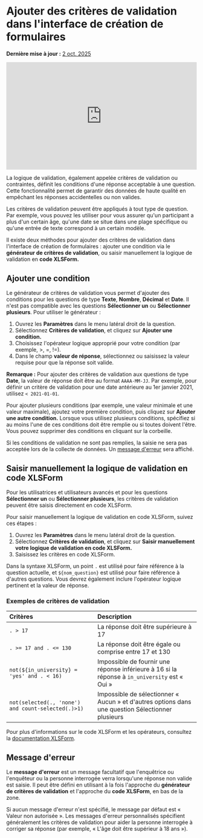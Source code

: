 # Ajouter des critères de validation dans l'interface de création de formulaires
**Dernière mise à jour :** <a href="https://github.com/kobotoolbox/docs/blob/9c216c0650cac549ce4c2836cb5b8a588a47357a/source/validation_criteria.md" class="reference">2 oct. 2025</a>

<iframe src="https://www.youtube.com/embed/ya9usVpEo9Q?si=-rDzXcCRazcY0Bws" style="width: 100%; aspect-ratio: 16 / 9; height: auto; border: 0;" title="YouTube video player" frameborder="0" allow="accelerometer; autoplay; clipboard-write; encrypted-media; gyroscope; picture-in-picture; web-share" allowfullscreen></iframe>

La logique de validation, également appelée critères de validation ou contraintes, définit les conditions d'une réponse acceptable à une question. Cette fonctionnalité permet de garantir des données de haute qualité en empêchant les réponses accidentelles ou non valides.

Les critères de validation peuvent être appliqués à tout type de question. Par exemple, vous pouvez les utiliser pour vous assurer qu'un participant a plus d'un certain âge, qu'une date se situe dans une plage spécifique ou qu'une entrée de texte correspond à un certain modèle.

Il existe deux méthodes pour ajouter des critères de validation dans l'interface de création de formulaires : ajouter une condition via le **générateur de critères de validation**, ou saisir manuellement la logique de validation en **code XLSForm.**


## Ajouter une condition

Le générateur de critères de validation vous permet d'ajouter des conditions pour les questions de type **Texte**, **Nombre**, **Décimal** et **Date**. Il n'est pas compatible avec les questions **Sélectionner un** ou **Sélectionner plusieurs**. Pour utiliser le générateur :
1. Ouvrez les <i class="k-icon-settings"></i> **Paramètres** dans le menu latéral droit de la question.
2. Sélectionnez **Critères de validation**, et cliquez sur **Ajouter une condition.**
3. Choisissez l'opérateur logique approprié pour votre condition (par exemple, >, =, !=).
4. Dans le champ **valeur de réponse**, sélectionnez ou saisissez la valeur requise pour que la réponse soit valide.

<p class="note">
    <strong>Remarque :</strong> Pour ajouter des critères de validation aux questions de type <strong>Date</strong>, la valeur de réponse doit être au format <code>AAAA-MM-JJ</code>. Par exemple, pour définir un critère de validation pour une date antérieure au 1er janvier 2021, utilisez <code>< 2021-01-01</code>.
</p>

Pour ajouter plusieurs conditions (par exemple, une valeur minimale et une valeur maximale), ajoutez votre première condition, puis cliquez sur **Ajouter une autre condition.** Lorsque vous utilisez plusieurs conditions, spécifiez si au moins l'une de ces conditions doit être remplie ou si toutes doivent l'être. Vous pouvez supprimer des conditions en cliquant sur la <i class="k-icon-trash"></i> corbeille.

Si les conditions de validation ne sont pas remplies, la saisie ne sera pas acceptée lors de la collecte de données. Un [message d'erreur](#message-derreur) sera affiché.


## Saisir manuellement la logique de validation en code XLSForm
Pour les utilisatrices et utilisateurs avancés et pour les questions **Sélectionner un** ou **Sélectionner plusieurs**, les critères de validation peuvent être saisis directement en code XLSForm.

Pour saisir manuellement la logique de validation en code XLSForm, suivez ces étapes :
1. Ouvrez les <i class="k-icon-settings"></i> **Paramètres** dans le menu latéral droit de la question.
2. Sélectionnez **Critères de validation**, et cliquez sur **Saisir manuellement votre logique de validation en code XLSForm.**
3. Saisissez les critères en code XLSForm.

Dans la syntaxe XLSForm, un point `.` est utilisé pour faire référence à la question actuelle, et `${nom_question}` est utilisé pour faire référence à d'autres questions. Vous devrez également inclure l'opérateur logique pertinent et la valeur de réponse.

### Exemples de critères de validation

| Critères             | Description                                  |
| :------------------- | :------------------------------------------- |
| `. > 17`             | La réponse doit être supérieure à 17             |
| `. >= 17 and . <= 130` | La réponse doit être égale ou comprise entre 17 et 130          |
| `not(${in_university} = 'yes' and . < 16)` | Impossible de fournir une réponse inférieure à 16 si la réponse à `in_university` est « Oui »|
| `not(selected(., 'none') and count-selected(.)>1)`| Impossible de sélectionner « Aucun » et d'autres options dans une question Sélectionner plusieurs |


<p class="note">
    Pour plus d'informations sur le code XLSForm et les opérateurs, consultez la <a href="https://xlsform.org/en/#constraints">documentation XLSForm</a>.
</p>

## Message d'erreur
Le **message d'erreur** est un message facultatif que l'enquêtrice ou l'enquêteur ou la personne interrogée verra lorsqu'une réponse non valide est saisie. Il peut être défini en utilisant à la fois l'approche du **générateur de critères de validation** et l'approche du **code XLSForm**, en bas de la zone.

Si aucun message d'erreur n'est spécifié, le message par défaut est « Valeur non autorisée ». Les messages d'erreur personnalisés spécifient généralement les critères de validation pour aider la personne interrogée à corriger sa réponse (par exemple, « L'âge doit être supérieur à 18 ans »).